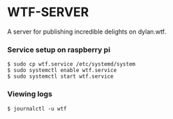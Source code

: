 # WTF-SERVER

A server for publishing incredible delights on dylan.wtf.

### Service setup on raspberry pi

```
$ sudo cp wtf.service /etc/systemd/system
$ sudo systemctl enable wtf.service
$ sudo systemctl start wtf.service
```

### Viewing logs
```
$ journalctl -u wtf
```
